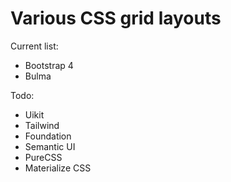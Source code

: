 # Various CSS grid layouts

Current list:
- Bootstrap 4
- Bulma


Todo:
- Uikit
- Tailwind
- Foundation
- Semantic UI
- PureCSS
- Materialize CSS
